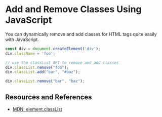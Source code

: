 # Add and Remove Classes Using JavaScript

You can dynamically remove and add classes for HTML tags quite easily with JavaScript.

```JavaScript
const div = document.createElement('div');
div.className = 'foo';

// use the classList API to remove and add classes
div.classList.remove("foo");
div.classList.add("bar", "#baz");

div.classList.remove("bar", "baz");
```

## Resources and References

- [MDN: element.classList](https://developer.mozilla.org/en-US/docs/Web/API/Element/classList)
